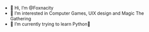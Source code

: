 - 👋 Hi, I’m @Foxnacity
- 👀 I’m interested in Computer Games, UIX design and Magic The Gathering
- 🌱 I’m currently trying to learn Python🐍 

<!---
Foxnacity/Foxnacity is a ✨ special ✨ repository because its `README.md` (this file) appears on your GitHub profile.
You can click the Preview link to take a look at your changes.
--->
